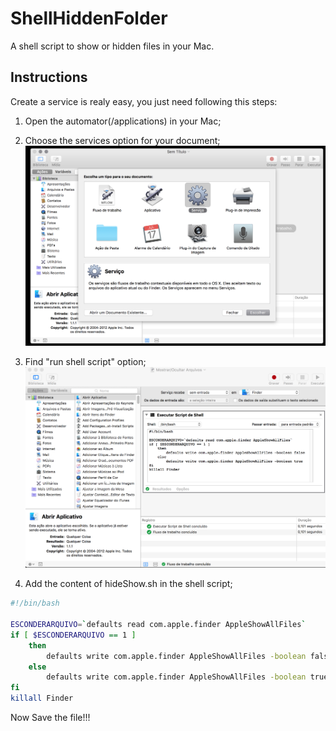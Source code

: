 # ShellHiddenFolder
A shell script to show or hidden files in your Mac.

## Instructions
Create a service is realy easy, you just need following this steps:

1. Open the automator(/applications) in your Mac;

2. Choose the services option for your document;
![Choose services option](https://github.com/diogoalbuquerque/ShellHiddenFolder/blob/master/img/choose-service.png "Choose services option")

3. Find  "run shell script" option;
![Create Shell Script](https://github.com/diogoalbuquerque/ShellHiddenFolder/blob/master/img/create-shell-script.png "Create Shell Script")

4. Add the content of hideShow.sh in the shell script;

```sh
#!/bin/bash

ESCONDERARQUIVO=`defaults read com.apple.finder AppleShowAllFiles`
if [ $ESCONDERARQUIVO == 1 ] 
	then 
		defaults write com.apple.finder AppleShowAllFiles -boolean false
	else 
		defaults write com.apple.finder AppleShowAllFiles -boolean true
fi
killall Finder
```

Now Save the file!!! 

